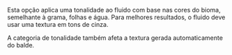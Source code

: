 Esta opção aplica uma tonalidade ao fluido com base nas cores do bioma, semelhante à grama, folhas e água. Para melhores resultados, o fluido deve usar uma textura em tons de cinza.

A categoria de tonalidade também afeta a textura gerada automaticamente do balde.